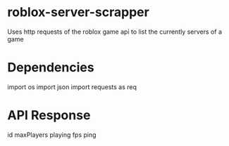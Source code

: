 # roblox-server-scrapper
Uses http requests of the roblox game api to list the currently servers of a game

# Dependencies

  import os
  import json
  import requests as req

# API Response

  id
  maxPlayers
  playing
  fps
  ping
